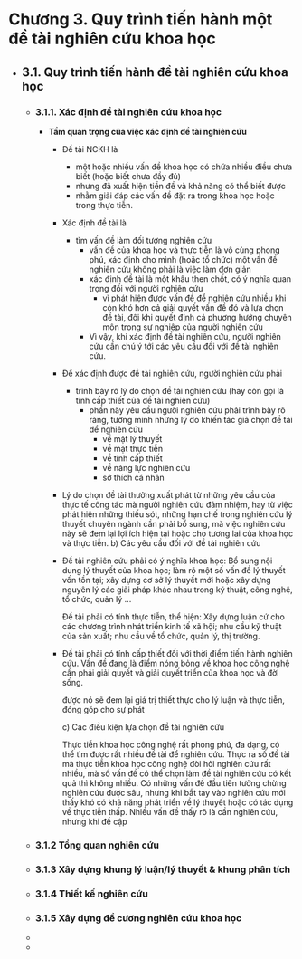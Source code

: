 # Chương 3. Quy trình tiến hành một đề tài nghiên cứu khoa học
- ## 3.1. Quy trình tiến hành đề tài nghiên cứu khoa học
	- ### 3.1.1. Xác định đề tài nghiên cứu khoa học
		- **Tầm quan trọng của việc xác định đề tài nghiên cứu**
			- Đề tài NCKH là
				- một hoặc nhiều vấn đề khoa học có chứa nhiều điều chưa biết (hoặc biết chưa đầy đủ)
				- nhưng đã xuất hiện tiền đề và khả năng có thể biết được
				- nhằm giải đáp các vấn đề đặt ra trong khoa học hoặc trong thực tiễn.
			- Xác định đề tài là
				- tìm vấn đề làm đối tượng nghiên cứu
					- vấn đề của khoa học và thực tiễn là vô cùng phong phú, xác định cho mình (hoặc tổ chức) một vấn đề nghiên cứu không phải là việc làm đơn giản
					- xác định đề tài là một khâu then chốt, có ý nghĩa quan trọng đối với người nghiên cứu
						- vì phát hiện được vấn đề để nghiên cứu nhiều khi còn khó hơn cả giải quyết vấn đề đó và lựa chọn đề tài, đôi khi quyết định cả phương hướng chuyên môn trong sự nghiệp của người nghiên cứu
					- Vì vậy, khi xác định đề tài nghiên cứu, người nghiên cứu cần chú ý tới các yêu cầu đối với đề tài nghiên cứu.
			- Để xác định được đề tài nghiên cứu, người nghiên cứu phải
				- trình bày rõ lý do chọn đề tài nghiên cứu (hay còn gọi là tính cấp thiết của đề tài nghiên cứu)
					- phần này yêu cầu người nghiên cứu phải trình bày rõ ràng, tường minh những lý do khiến tác giả chọn đề tài để nghiên cứu
						- về mặt lý thuyết
						- về mặt thực tiễn
						- về tính cấp thiết
						- về năng lực nghiên cứu
						- sở thích cá nhân
			- Lý do chọn đề tài thưởng xuất phát từ những yêu cầu của thực tế công tác mà người nghiên cứu đảm nhiệm, hay từ việc phát hiện những thiếu sót, những hạn chế trong nghiên cứu lý thuyết chuyên ngành cần phải bổ sung, mà việc nghiên cứu này sẽ đem lại lợi ích hiện tại hoặc cho tương lai của khoa học và thực tiễn. b) Các yêu cầu đối với đề tài nghiên cứu
			- Đề tài nghiên cứu phải có ý nghĩa khoa học: Bổ sung nội dung lý thuyết của khoa học; làm rõ một số vấn đề lý thuyết vốn tồn tại; xây dựng cơ sở lý thuyết mới hoặc xây dựng nguyên lý các giải pháp khác nhau trong kỹ thuật, công nghệ, tổ chức, quản lý ...
			  
			  Đề tài phải có tính thực tiễn, thể hiện: Xây dựng luận cứ cho các chương trình nhát triển kinh tế xã hội; nhu cầu kỹ thuật của sản xuất; nhu cầu về tổ chức, quản lý, thị trường.
			- Đề tài phải có tính cấp thiết đối với thời điểm tiến hành nghiên cứu. Vấn đề đang là điểm nóng bỏng về khoa học công nghệ cần phải giải quyết và giải quyết triển của khoa học và đời sống.
			  
			  được nó sẽ đem lại giá trị thiết thực cho lý luận và thực tiễn, đóng góp cho sự phát
			  
			  c) Các điều kiện lựa chọn đề tài nghiên cứu
			  
			  Thực tiễn khoa học công nghệ rất phong phú, đa dạng, có thể tìm được rất nhiều đề tài để nghiên cứu. Thực ra số đề tài mà thực tiễn khoa học công nghệ đòi hỏi nghiên cứu rất nhiều, mà số vấn đề có thể chọn làm đề tài nghiên cứu có kết quả thì không nhiều. Có những vấn đề đầu tiên tưởng chừng nghiên cứu được sâu, nhưng khi bắt tay vào nghiên cứu mới thấy khó có khả năng phát triển về lý thuyết hoặc có tác dụng về thực tiễn thấp. Nhiều vấn đề thấy rõ là cần nghiên cứu, nhưng khi đề cập
	- ### 3.1.2 Tổng quan nghiên cứu
	- ### 3.1.3 Xây dựng khung lý luận/lý thuyết & khung phân tích
	- ### 3.1.4 Thiết kế nghiên cứu
	- ### 3.1.5 Xây dựng đề cương nghiên cứu khoa học
	-
	-